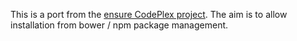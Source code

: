 This is a port from the [ensure CodePlex project](http://ensure.codeplex.com/). 
The aim is to allow installation from bower / npm package management.